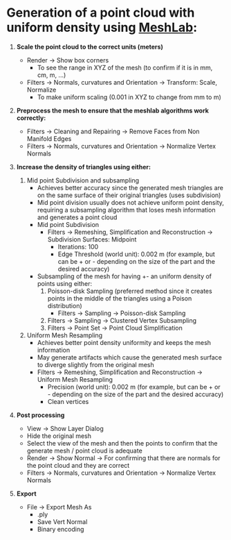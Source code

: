 # Generation of a point cloud with uniform density using [MeshLab](http://www.meshlab.net):

1. __Scale the point cloud to the correct units (meters)__
     - Render -> Show box corners
          - To see the range in XYZ of the mesh (to confirm if it is in mm, cm, m, ...)
     - Filters -> Normals, curvatures and Orientation -> Transform: Scale, Normalize
          - To make uniform scaling (0.001 in XYZ to change from mm to m)

2. __Preprocess the mesh to ensure that the meshlab algorithms work correctly:__
     - Filters -> Cleaning and Repairing -> Remove Faces from Non Manifold Edges
     - Filters -> Normals, curvatures and Orientation -> Normalize Vertex Normals

3. __Increase the density of triangles using either:__
     1. Mid point Subdivision and subsampling
          * Achieves better accuracy since the generated mesh triangles are on the same surface of their original triangles (uses subdivision)
          * Mid point division usually does not achieve uniform point density, requiring a subsampling algorithm that loses mesh information and generates a point cloud
          - Mid point Subdivision
               - Filters -> Remeshing, Simplification and Reconstruction -> Subdivision Surfaces: Midpoint
                    - Iterations: 100
                    - Edge Threshold (world unit): 0.002 m (for example, but can be + or - depending on the size of the part and the desired accuracy)
          - Subsampling of the mesh for having +- an uniform density of points using either:
               1. Poisson-disk Sampling (preferred method since it creates points in the middle of the triangles using a Poison distribution)
                    - Filters -> Sampling -> Poisson-disk Sampling
               2. Filters -> Sampling -> Clustered Vertex Subsampling
               3. Filters -> Point Set -> Point Cloud Simplification
     2. Uniform Mesh Resampling
          * Achieves better point density uniformity and keeps the mesh information
          * May generate artifacts which cause the generated mesh surface to diverge slightly from the original mesh
          - Filters -> Remeshing, Simplification and Reconstruction -> Uniform Mesh Resampling
               - Precision (world unit): 0.002 m (for example, but can be + or - depending on the size of the part and the desired accuracy)
               - Clean vertices

3. __Post processing__
     - View -> Show Layer Dialog
     - Hide the original mesh
     - Select the view of the mesh and then the points to confirm that the generate mesh / point cloud is adequate
     - Render -> Show Normal -> For confirming that there are normals for the point cloud and they are correct
     - Filters -> Normals, curvatures and Orientation -> Normalize Vertex Normals

4. __Export__
     - File -> Export Mesh As
        - .ply
        - Save Vert Normal
        - Binary encoding

